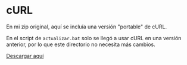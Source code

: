 # cURL

En mi zip original, aquí se incluía una versión "portable" de cURL.

En el script de `actualizar.bat` solo se llegó a usar cURL en una versión anterior,
por lo que este directorio no necesita más cambios.

[Descargar aquí](https://curl.se/windows/)
